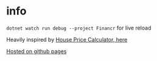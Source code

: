 # info

`dotnet watch run debug --project Financr` for live reload

Heavily inspired by [House Price Calculator, here](https://github.com/aahendry/HousePriceCalculator)

[Hosted on github pages](https://davewhiteford.github.io/Financr/)